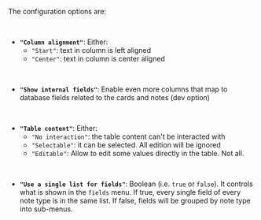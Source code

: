 The configuration options are:

&nbsp;

- **`"Column alignment"`**: Either:
    - `"Start"`: text in column is left aligned
    - `"Center"`: text in column is center aligned

&nbsp;

- **`"Show internal fields"`**: Enable even more columns that map to database fields related to the cards and notes (dev option)

&nbsp;

- **`"Table content"`**: Either:
    - `"No interaction"`: the table content can't be interacted with
    - `"Selectable"`: it can be selected. All edition will be ignored
    - `"Editable"`: Allow to edit some values directly in the table. Not all.

&nbsp;

- **`"Use a single list for fields"`**: Boolean (i.e. `true` or `false`). It controls what is shown in the `fields` menu. If true, every single field of every note type is in the same list. If false, fields will be grouped by note type into sub-menus.
